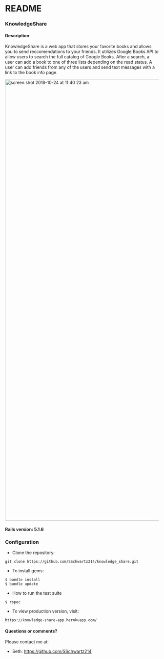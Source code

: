 # README

### KnowledgeShare

#### Description

KnowledgeShare is a web app that stores your favorite books and allows you to send reccomendations to your friends.  It utilizes Google Books API to allow users to search the full catalog of Google Books.  After a search, a user can add a book to one of three lists depending on the read status.  A user can add friends from any of the users and send text messages with a link to the book info page.

<img width="1440" alt="screen shot 2018-10-24 at 11 40 23 am" src="https://user-images.githubusercontent.com/30695131/47450136-adb6ee00-d781-11e8-872d-a7bc3cb6141a.png">

#### Rails version: 5.1.6

### Configuration

* Clone the repository:
```
git clone https://github.com/SSchwartz214/knowledge_share.git
```

* To install gems:
```
$ bundle install
$ bundle update
```

* How to run the test suite
```
$ rspec
```

* To view production version, visit:
```
https://knowledge-share-app.herokuapp.com/
```

#### Questions or comments?

Please contact me at:

* Seth: https://github.com/SSchwartz214

